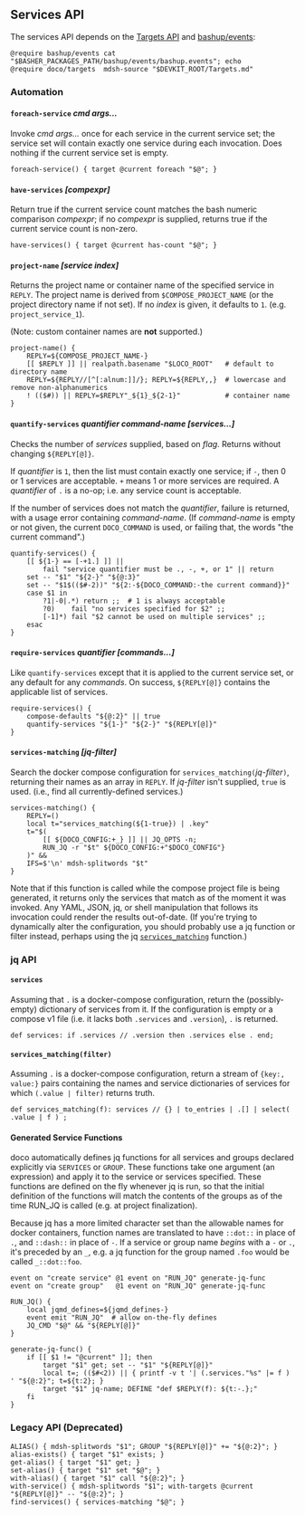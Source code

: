 ## Services API

The services API depends on the [Targets API](Targets.md) and [bashup/events](https://github.com/bashup/events):

```shell mdsh
@require bashup/events cat         "$BASHER_PACKAGES_PATH/bashup/events/bashup.events"; echo
@require doco/targets  mdsh-source "$DEVKIT_ROOT/Targets.md"
```

### Automation

#### `foreach-service` *cmd args...*

Invoke *cmd args...* once for each service in the current service set; the service set will contain exactly one service during each invocation.  Does nothing if the current service set is empty.

```shell
foreach-service() { target @current foreach "$@"; }
```

#### `have-services` *[compexpr]*

Return true if the current service count matches the bash numeric comparison *compexpr*; if no *compexpr* is supplied, returns true if the current service count is non-zero.

```shell
have-services() { target @current has-count "$@"; }
```

#### `project-name` *[service index]*

Returns the project name or container name of the specified service in `REPLY`.  The project name is derived from  `$COMPOSE_PROJECT_NAME` (or the project directory name if not set).  If no *index* is given, it defaults to `1`.  (e.g. `project_service_1`).

(Note: custom container names are **not** supported.)

```shell
project-name() {
    REPLY=${COMPOSE_PROJECT_NAME-}
    [[ $REPLY ]] || realpath.basename "$LOCO_ROOT"   # default to directory name
    REPLY=${REPLY//[^[:alnum:]]/}; REPLY=${REPLY,,}  # lowercase and remove non-alphanumerics
    ! (($#)) || REPLY=$REPLY"_${1}_${2-1}"           # container name
}
```

#### `quantify-services` *quantifier command-name [services...]*

Checks the number of *services* supplied, based on *flag*.  Returns without changing `${REPLY[@]}`.

If *quantifier* is `1`, then the list must contain exactly one service; if `-`, then 0 or 1 services are acceptable.  `+` means 1 or more services are required.  A *quantifier* of `.` is a no-op; i.e. any service count is acceptable.

If the number of services does not match the *quantifier*, failure is returned, with a usage error containing *command-name*.  (If *command-name* is empty or not given, the current `DOCO_COMMAND` is used, or failing that, the words "the current command".)

```shell
quantify-services() {
	[[ ${1-} == [-+1.] ]] ||
		fail "service quantifier must be ., -, +, or 1" || return
	set -- "$1" "${2-}" "${@:3}"
	set -- "$1$(($#-2))" "${2:-${DOCO_COMMAND:-the current command}}"
	case $1 in
		?1|-0|.*) return ;;  # 1 is always acceptable
		?0)    fail "no services specified for $2" ;;
		[-1]*) fail "$2 cannot be used on multiple services" ;;
	esac
}
```

#### `require-services` *quantifier [commands...]*

Like `quantify-services` except that it is applied to the current service set, or any default for any *commands*.  On success, `${REPLY[@]}` contains the applicable list of services.

```shell
require-services() {
	compose-defaults "${@:2}" || true
	quantify-services "${1-}" "${2-}" "${REPLY[@]}"
}
```

#### `services-matching` *[jq-filter]*

Search the docker compose configuration for `services_matching(`*jq-filter*`)`, returning their names as an array in `REPLY`.  If *jq-filter* isn't supplied, `true` is used.  (i.e., find all currently-defined services.)

```shell
services-matching() {
	REPLY=()
	local t="services_matching(${1-true}) | .key"
	t="$(
		[[ ${DOCO_CONFIG:+_} ]] || JQ_OPTS -n;
		RUN_JQ -r "$t" ${DOCO_CONFIG:+"$DOCO_CONFIG"}
	)" &&
	IFS=$'\n' mdsh-splitwords "$t"
}
```

Note that if this function is called while the compose project file is being generated, it returns only the services that match as of the moment it was invoked.  Any YAML, JSON, jq, or shell manipulation that follows its invocation could render the results out-of-date.  (If you're trying to dynamically alter the configuration, you should probably use a jq function or filter instead, perhaps using the jq [`services_matching`](#services_matchingfilter) function.)

### jq API

#### `services`

Assuming that `.` is a docker-compose configuration, return the (possibly-empty) dictionary of services from it.  If the configuration is empty or a compose v1 file (i.e. it lacks both `.services` and `.version`), `.` is returned.

```jq api
def services: if .services // .version then .services else . end;
```

#### `services_matching(filter)`

Assuming `.` is a docker-compose configuration, return a stream of `{key:, value:}` pairs containing the names and service dictionaries of services for which `(.value | filter)` returns truth.

```jq api
def services_matching(f): services // {} | to_entries | .[] | select( .value | f ) ;
```

#### Generated Service Functions

doco automatically defines jq functions for all services and groups declared explicitly via `SERVICES` or `GROUP`.  These functions take one argument (an expression) and apply it to the service or services specified.  These functions are defined on the fly whenever jq is run, so that the initial definition of the functions will match the contents of the groups as of the time RUN_JQ is called (e.g. at project finalization).

Because jq has a more limited character set than the allowable names for docker containers, function names are translated to have `::dot::` in place of `.`, and `::dash::` in place of `-`.  If a service or group name *begins* with a `-` or `.`, it's preceded by an `_`, e.g. a jq function for the group named `.foo` would be called `_::dot::foo`.

```shell
event on "create service" @1 event on "RUN_JQ" generate-jq-func
event on "create group"   @1 event on "RUN_JQ" generate-jq-func

RUN_JQ() {
	local jqmd_defines=${jqmd_defines-}
	event emit "RUN_JQ"  # allow on-the-fly defines
	JQ_CMD "$@" && "${REPLY[@]}"
}

generate-jq-func() {
    if [[ $1 != "@current" ]]; then
        target "$1" get; set -- "$1" "${REPLY[@]}"
        local t=; (($#<2)) || { printf -v t '| (.services."%s" |= f ) ' "${@:2}"; t=${t:2}; }
        target "$1" jq-name; DEFINE "def $REPLY(f): ${t:-.};"
    fi
}
```

### Legacy API (Deprecated)

```shell
ALIAS() { mdsh-splitwords "$1"; GROUP "${REPLY[@]}" += "${@:2}"; }
alias-exists() { target "$1" exists; }
get-alias() { target "$1" get; }
set-alias() { target "$1" set "$@"; }
with-alias() { target "$1" call "${@:2}"; }
with-service() { mdsh-splitwords "$1"; with-targets @current "${REPLY[@]}" -- "${@:2}"; }
find-services() { services-matching "$@"; }
```

